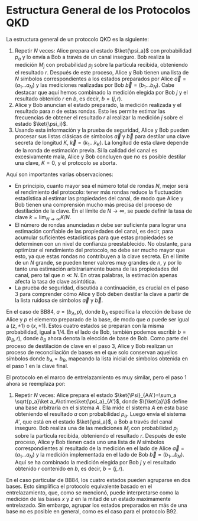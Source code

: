 # Estructura General de los Protocolos QKD

La estructura general de un protocolo QKD es la siguiente:

1) Repetir $N$ veces: Alice prepara el estado $\ket{\psi_a}$ con probabilidad $p_a$ y lo envía a Bob a través de un canal inseguro. Bob realiza la medición $M_j$ con probabilidad $p_j$ sobre la partícula recibida, obteniendo el resultado $r$. Después de este proceso, Alice y Bob tienen una lista de $N$ símbolos correspondientes a los estados preparados por Alice $\vec a=(a_1\ldots a_N)$ y las mediciones realizadas por Bob $\vec b=(b_1\ldots b_N)$. Cabe destacar que aquí hemos combinado la medición elegida por Bob $j$ y el resultado obtenido $r$ en $b$, es decir, $b=(j,r)$.
2) Alice y Bob anuncian el estado preparado, la medición realizada y el resultado para $n$ de estas rondas. Esto les permite estimar las frecuencias de obtener el resultado $r$ al realizar la medición $j$ sobre el estado $\ket{\psi_i}$.
3) Usando esta información y la prueba de seguridad, Alice y Bob pueden procesar sus listas clásicas de símbolos $\vec a$ y $\vec b$ para destilar una clave secreta de longitud $K$, $\vec k=(k_1\ldots k_K)$. La longitud de esta clave depende de la ronda de estimación previa. Si la calidad del canal es excesivamente mala, Alice y Bob concluyen que no es posible destilar una clave, $K=0$, y el protocolo se aborta.

Aquí son importantes varias observaciones:

- En principio, cuanto mayor sea el número total de rondas $N$, mejor será el rendimiento del protocolo: tener más rondas reduce la fluctuación estadística al estimar las propiedades del canal, de modo que Alice y Bob tienen una comprensión mucho más precisa del proceso de destilación de la clave. En el límite de $N\rightarrow\infty$, se puede definir la tasa de clave $k=\lim_{N\rightarrow\infty} K/N$.
- El número de rondas anunciadas $n$ debe ser suficiente para lograr una estimación confiable de las propiedades del canal, es decir, para acumular suficientes estadísticas para que estas propiedades se determinen con un nivel de confianza preestablecido. No obstante, para optimizar el rendimiento del protocolo, no debe ser mucho mayor que esto, ya que estas rondas no contribuyen a la clave secreta. En el límite de un $N$ grande, se pueden tener valores muy grandes de $n$, y por lo tanto una estimación arbitrariamente buena de las propiedades del canal, pero tal que $n\ll N$. En otras palabras, la estimación apenas afecta la tasa de clave asintótica.
- La prueba de seguridad, discutida a continuación, es crucial en el paso 3 para comprender cómo Alice y Bob deben destilar la clave a partir de la lista ruidosa de símbolos $\vec a$ y $\vec b$.

En el caso de BB84, $a=(b_A,p)$, donde $b_A$ especifica la elección de base de Alice y $p$ el elemento preparado de la base, de modo que $a$ puede ser igual a $(z,\pm 1)$ o $(x,\pm 1)$. Estos cuatro estados se preparan con la misma probabilidad, igual a $1/4$. En el lado de Bob, también podemos escribir $b=(b_B,r)$, donde $b_B$ ahora denota la elección de base de Bob. Como parte del proceso de destilación de clave en el paso 3, Alice y Bob realizan un proceso de reconciliación de bases en el que solo conservan aquellos símbolos donde $b_A=b_B$, mapeando la lista inicial de símbolos obtenida en el paso 1 en la clave final.

El protocolo en el marco de entrelazamiento es muy similar, pero el paso 1 ahora se reemplaza por:

1) Repetir $N$ veces: Alice prepara el estado $\ket{\Psi}_{AA'}=\sum_a \sqrt{p_a}\ket a_A\otimes\ket{\psi_a}_{A'}$, donde $\{\ket{a}\}$ define una base arbitraria en el sistema $A$. Ella mide el sistema $A$ en esta base obteniendo el resultado $a$ con probabilidad $p_a$. Luego envía el sistema $A'$, que está en el estado $\ket{\psi_a}$, a Bob a través del canal inseguro. Bob realiza una de las mediciones $M_j$ con probabilidad $p_j$ sobre la partícula recibida, obteniendo el resultado $r$. Después de este proceso, Alice y Bob tienen cada uno una lista de $N$ símbolos correspondientes al resultado de la medición en el lado de Alice $\vec a=(a_1\ldots a_N)$ y la medición implementada en el lado de Bob $\vec b=(b_1\ldots b_N)$. Aquí se ha combinado la medición elegida por Bob $j$ y el resultado obtenido $r$ contenido en $b$, es decir, $b=(j,r)$.

En el caso particular de BB84, los cuatro estados pueden agruparse en dos bases. Esto simplifica el protocolo equivalente basado en el entrelazamiento, que, como se mencionó, puede interpretarse como la medición de las bases $x$ y $z$ en la mitad de un estado maximamente entrelazado. Sin embargo, agrupar los estados preparados en más de una base no es posible en general, como es el caso para el protocolo B92.
